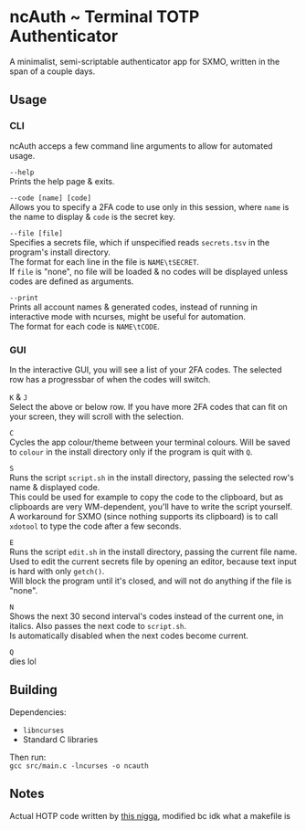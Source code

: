 # ncAuth ~ Terminal TOTP Authenticator
A minimalist, semi-scriptable authenticator app for SXMO, written in the span of a couple days.


## Usage
### CLI
ncAuth acceps a few command line arguments to allow for automated usage.

`--help`  
Prints the help page & exits.

`--code [name] [code]`  
Allows you to specify a 2FA code to use only in this session, where `name` is the name to display & `code` is the secret key.

`--file [file]`  
Specifies a secrets file, which if unspecified reads `secrets.tsv` in the program's install directory.  
The format for each line in the file is `NAME\tSECRET`.  
If `file` is "none", no file will be loaded & no codes will be displayed unless codes are defined as arguments.

`--print`  
Prints all account names & generated codes, instead of running in interactive mode with ncurses, might be useful for automation.  
The format for each code is `NAME\tCODE`.  

### GUI
In the interactive GUI, you will see a list of your 2FA codes. The selected row has a progressbar of when the codes will switch.

`K` & `J`  
Select the above or below row. If you have more 2FA codes that can fit on your screen, they will scroll with the selection.

`C`  
Cycles the app colour/theme between your terminal colours. Will be saved to `colour` in the install directory only if the program is quit with `Q`.

`S`  
Runs the script `script.sh` in the install directory, passing the selected row's name & displayed code.  
This could be used for example to copy the code to the clipboard, but as clipboards are very WM-dependent, you'll have to write the script yourself.  
A workaround for SXMO (since nothing supports its clipboard) is to call `xdotool` to type the code after a few seconds.

`E`  
Runs the script `edit.sh` in the install directory, passing the current file name.  
Used to edit the current secrets file by opening an editor, because text input is hard with only `getch()`.  
Will block the program until it's closed, and will not do anything if the file is "none".

`N`  
Shows the next 30 second interval's codes instead of the current one, in italics. Also passes the next code to `script.sh`.  
Is automatically disabled when the next codes become current.

`Q`  
dies lol


## Building
Dependencies:
- `libncurses`
- Standard C libraries

Then run:  
`gcc src/main.c -lncurses -o ncauth`


## Notes
Actual HOTP code written by [this nigga](https://github.com/RealAlphabet/GoogleAuthentificatorC), modified bc idk what a makefile is
